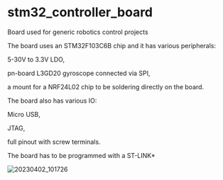 # stm32_controller_board
Board used for generic robotics control projects

The board uses an STM32F103C6B chip and it has various peripherals:

5-30V to 3.3V LDO,

pn-board L3GD20 gyroscope connected via SPI,

a mount for a NRF24L02 chip to be soldering directly on the board.

The board also has various IO:

Micro USB,

JTAG,

full pinout with screw terminals.

The board has to be programmed with a ST-LINK*

![20230402_101726](https://user-images.githubusercontent.com/88707620/229343923-967fbb8f-7131-4c50-b77b-7a04ab3fa477.jpg)
